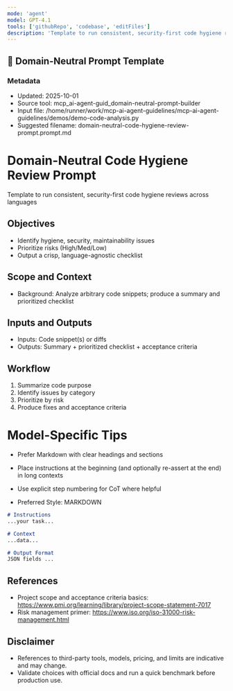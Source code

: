 ```yaml
---
mode: 'agent'
model: GPT-4.1
tools: ['githubRepo', 'codebase', 'editFiles']
description: 'Template to run consistent, security-first code hygiene reviews across languages'
---
```

## 🧩 Domain-Neutral Prompt Template

### Metadata
- Updated: 2025-10-01
- Source tool: mcp_ai-agent-guid_domain-neutral-prompt-builder
- Input file: /home/runner/work/mcp-ai-agent-guidelines/mcp-ai-agent-guidelines/demos/demo-code-analysis.py
- Suggested filename: domain-neutral-code-hygiene-review-prompt.prompt.md

# Domain-Neutral Code Hygiene Review Prompt

Template to run consistent, security-first code hygiene reviews across languages

## Objectives
- Identify hygiene, security, maintainability issues
- Prioritize risks (High/Med/Low)
- Output a crisp, language-agnostic checklist

## Scope and Context
- Background: Analyze arbitrary code snippets; produce a summary and prioritized checklist

## Inputs and Outputs
- Inputs: Code snippet(s) or diffs
- Outputs: Summary + prioritized checklist + acceptance criteria

## Workflow
1) Summarize code purpose
2) Identify issues by category
3) Prioritize by risk
4) Produce fixes and acceptance criteria


# Model-Specific Tips

- Prefer Markdown with clear headings and sections
- Place instructions at the beginning (and optionally re-assert at the end) in long contexts
- Use explicit step numbering for CoT where helpful

- Preferred Style: MARKDOWN

```md
# Instructions
...your task...

# Context
...data...

# Output Format
JSON fields ...
```


## References
- Project scope and acceptance criteria basics: https://www.pmi.org/learning/library/project-scope-statement-7017
- Risk management primer: https://www.iso.org/iso-31000-risk-management.html


## Disclaimer
- References to third-party tools, models, pricing, and limits are indicative and may change.
- Validate choices with official docs and run a quick benchmark before production use.
